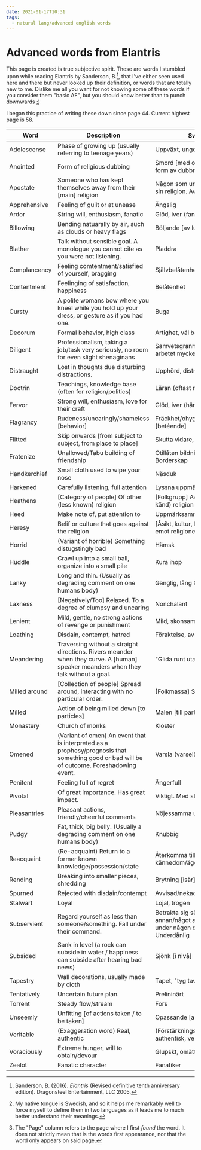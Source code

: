 ```yaml
---
date: 2021-01-17T10:31
tags: 
  - natural lang/advanced english words
---
```


# Advanced words from Elantris

This page is created is true subjective spirit. These are words I stumbled upon
while reading Elantris by Sanderson, B.[^elantris], that I've either seen used
here and there but never looked up their definition, or words that are totally
new to me. Dislike me all you want for not knowing some of these words if you
consider them "basic AF", but you should know better than to punch downwards ;)

I began this practice of writing these down since page 44.
Current highest page is 58. <!-- UPDATE THIS WHEN ADDING NEW WORDS -->

<!-- Sort the rows alphanumerically after each addition/alteration -->

| Word | Description | Swedish[^why-swedish] | Page[^page] |
| ---- | ----------- | ------- | ----------- |
| Adolescense | Phase of growing up (usually referring to teenage years) | Uppväxt, ungdom | 47 |
| Anointed | Form of religious dubbing | Smord [med olja] i religionsk sed, form av dubbning | 57 |
| Apostate | Someone who has kept themselves away from their [main] religion | Någon som unanhålligt sig från sin religion. Avfälling | 54 |
| Apprehensive | Feeling of guilt or at unease | Ängslig | 48 |
| Ardor | String will, enthusiasm, fanatic | Glöd, iver (fanatiskt) | 56 |
| Billowing | Bending natuarally by air, such as clouds or heavy flags | Böljande [av luft] | 51 |
| Blather | Talk without sensible goal. A monologue you cannot cite as you were not listening. | Pladdra | 51 |
| Complancency | Feeling comtentment/satisfied of yourself, bragging | Självbelåtenhet, skrytsam | 53 |
| Contentment | Feelinging of satisfaction, happiness | Belåtenhet | 53 |
| Cursty | A polite womans bow where you kneel while you hold up your dress, or gesture as if you had one. | Buga | 44 |
| Decorum | Formal behavior, high class | Artighet, väl betedd | 44 |
| Diligent | Professionalism, taking a job/task very seriously, no room for even slight shenaginans | Samvetsgrannhet, flitig, ta arbetet mycket seriöst | 58 |
| Distraught | Lost in thoughts due disturbing distractions. | Upphörd, distraherad | 46 |
| Doctrin | Teachings, knowledge base (often for religion/politics) | Läran (oftast religion/politik) | 56
| Fervor | Strong will, enthusiasm, love for their craft | Glöd, iver (hängivet) | 55 |
| Flagrancy | Rudeness/uncaringly/shameless [behavior] | Fräckhet/ohygglighet/skamlöshet [betéende] | 55 |
| Flitted | Skip onwards [from subject to subject, from place to place] | Skutta vidare, swisha förbi | 45 |
| Fratenize | Unallowed/Tabu building of friendship | Otillåten bildning av vänskap. Borderskap | 52 |
| Handkerchief | Small cloth used to wipe your nose | Näsduk | 51 |
| Harkened | Carefully listening, full attention | Lyssna uppmärksamt | 57 |
| Heathens | [Category of people] Of other (less known) religion | [Folkgrupp] Av annan (mindre känd) religion | 52 |
| Heed | Make note of, put attention to | Uppmärksamma | 58 |
| Heresy | Belif or culture that goes against the religion | [Åsikt, kultur, betéende] går emot religionen | 50 |
| Horrid | (Variant of horrible) Something distugstingly bad | Hämsk | 45 |
| Huddle | Crawl up into a small ball, organize into a small pile | Kura ihop | 53 |
| Lanky | Long and thin. (Usually as degrading comment on one humans body) | Gänglig, lång & smal | 47 |
| Laxness | [Negatively/Too] Relaxed. To a degree of clumpsy and uncaring | Nonchalant | 56 |
| Lenient | Mild, gentle, no strong actions of revenge or punishment | Mild, skonsam | 54 |
| Loathing | Disdain, contempt, hatred | Föraktelse, avsky | 55 |
| Meandering | Traversing without a straight directions. Rivers meander when they curve. A [human] speaker meanders when they talk without a goal. | "Glida runt utan mål" | 45 |
| Milled around | [Collection of people] Spread around, interacting with no particular order. | [Folkmassa] Sprids runt | 51 |
| Milled | Action of being milled down [to particles] | Malen [till partiklar] | 51 |
| Monastery | Church of monks | Kloster | 49 |
| Omened | (Variant of omen) An event that is interpreted as a prophesy/prognosis that something good or bad will be of outcome. Foreshadowing event. | Varsla (varsel) från en händelse. | 46 |
| Penitent | Feeling full of regret | Ångerfull | 53 |
| Pivotal | Of great importance. Has great impact. | Viktigt. Med stort inflytande. | 52 |
| Pleasantries | Pleasant actions, friendly/cheerful comments | Nöjessamma utallanden | 51 |
| Pudgy | Fat, thick, big belly. (Usually a degrading comment on one humans body) | Knubbig | 51 |
| Reacquaint | (Re-acquaint) Return to a former known knowledge/possession/state | Återkomma till tidigare kännedom/ägodel/tillvaro | 53 |
| Rending | Breaking into smaller pieces, shredding | Brytning [isär] | 58 |
| Spurned | Rejected with disdain/contempt | Avvisad/nekad med förakt | 55 |
| Stalwart | Loyal | Lojal, trogen | 58 |
| Subservient | Regard yourself as less than someone/something. Fall under their command. | Betrakta sig sämre än någon annan/något annat. Kasta sig under någon deras befäl. Underdånlig | 52 |
| Subsided | Sank in level (a rock can subside in water / happiness can subside after hearing bad news) | Sjönk [i nivå] | 49 |
| Tapestry | Wall decorations, usually made by cloth | Tapet, "tyg tavla" | 51 |
| Tentatively | Uncertain future plan. | Prelininärt | 44 |
| Torrent | Steady flow/stream | Fors | 46 |
| Unseemly | Unfitting [of actions taken / to be taken] | Opassande [agerat] | 49 |
| Veritable | (Exaggeration word) Real, authentic | (Förstärkningsord) Äkta, authentisk, veritabel | 55 |
| Voraciously | Extreme hunger, will to obtain/devour | Glupskt, omättligt | 54 |
| Zealot | Fanatic character | Fanatiker | 55 |

[^elantris]: Sanderson, B. (2016). *Elantris* (Revised definitive tenth anniversary edition). Dragonsteel Entertainment, LLC 2005.
[^why-swedish]: My native tongue is Swedish, and so it helps me remarkably well to force myself to define them in two languages as it leads me to much better understand their meanings.
[^page]: The "Page" column refers to the page where I first *found* the word. It does not strictly mean that is the words first appearance, nor that the word only appears on said page.
